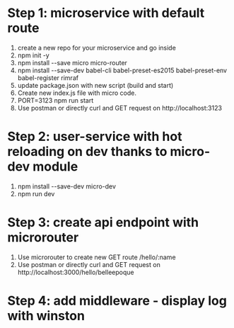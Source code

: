 # Step 1: microservice with default route

1. create a new repo for your microservice and go inside
2. npm init -y
3. npm install --save micro micro-router
4. npm install --save-dev babel-cli babel-preset-es2015 babel-preset-env babel-register rimraf
5. update package.json with new script (build and start)
6. Create new index.js file with micro code.
7. PORT=3123 npm run start
8. Use postman or directly curl and GET request on http://localhost:3123

# Step 2: user-service with hot reloading on dev thanks to micro-dev module

1. npm install --save-dev micro-dev
2. npm run dev

# Step 3: create api endpoint with microrouter

1. Use microrouter to create new GET route /hello/:name
2. Use postman or directly curl and GET request on http://localhost:3000/hello/belleepoque

# Step 4: add middleware - display log with winston

